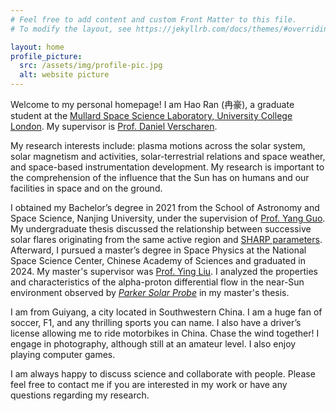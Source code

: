 ```yaml
---
# Feel free to add content and custom Front Matter to this file.
# To modify the layout, see https://jekyllrb.com/docs/themes/#overriding-theme-defaults

layout: home
profile_picture:
  src: /assets/img/profile-pic.jpg
  alt: website picture
---
```



Welcome to my personal homepage! 
I am Hao Ran (冉豪), a graduate student at the [Mullard Space Science Laboratory, University College London](https://www.ucl.ac.uk/mssl). 
My supervisor is [Prof. Daniel Verscharen](https://verscharen.com).



My research interests include: plasma motions across the solar system, 
   solar magnetism and activities, solar-terrestrial relations and space weather, and space-based instrumentation development. 
My research is important to the comprehension of the influence that the Sun has on humans and our facilities in space and on the ground.



I obtained my Bachelor’s degree in 2021 from the School of Astronomy and Space Science, Nanjing University, under the supervision of [Prof. Yang Guo](https://astronomy.nju.edu.cn/szll/jsmc/twxjs/20190826/i14899.html). 
My undergraduate thesis discussed the relationship between successive solar flares originating from the same active region and [SHARP parameters](http://jsoc.stanford.edu/doc/data/hmi/sharp/sharp.htm).
Afterward, I pursued a master’s degree in Space Physics at the National Space Science Center, Chinese Academy of Sciences and graduated in 2024. My master's supervisor was [Prof. Ying Liu](https://people.ucas.edu.cn/~liuxying).
I analyzed the properties and characteristics of the alpha-proton differential flow in the near-Sun environment observed by [*Parker Solar Probe*](https://science.nasa.gov/mission/parker-solar-probe/) in my master's thesis.

I am from Guiyang, a city located in Southwestern China. I am a huge fan of soccer, F1, and any thrilling sports you can name. 
I also have a driver’s license allowing me to ride motorbikes in China. 
Chase the wind together!
I engage in photography, although still at an amateur level. 
I also enjoy playing computer games.

I am always happy to discuss science and collaborate with people.
Please feel free to contact me if you are interested in my work or have any questions regarding my research.

